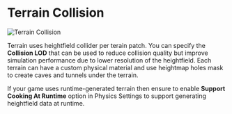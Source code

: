# Terrain Collision

![Terrain Collision](media/terrain_pic_03.gif)

Terrain uses heightfield collider per terain patch. You can specify the **Collision LOD** that can be used to reduce collision quality but improve simulation performance due to lower resolution of the heightfield. Each terrain can have a custom physical material and use heightmap holes mask to create caves and tunnels under the terrain.

If your game uses runtime-generated terrain then ensure to enable **Support Cooking At Runtime** option in Physics Settings to support generating heightfield data at runtime.

